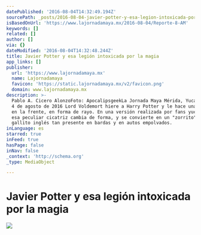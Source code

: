 ```yaml
---
datePublished: '2016-08-04T14:32:49.194Z'
sourcePath: _posts/2016-08-04-javier-potter-y-esa-legion-intoxicada-por-la-magia.md
isBasedOnUrl: 'https://www.lajornadamaya.mx/2016-08-04/Reporte-8-AM'
keywords: []
related: []
author: []
via: {}
dateModified: '2016-08-04T14:32:48.244Z'
title: Javier Potter y esa legión intoxicada por la magia
app_links: []
publisher:
  url: 'https://www.lajornadamaya.mx'
  name: Lajornadamaya
  favicon: 'https://static.lajornadamaya.mx/v2/favicon.png'
  domain: www.lajornadamaya.mx
description: >-
  Pablo A. Cicero AlonzoFoto: ApocalipsgeekLa Jornada Maya Mérida, YucatánJueves
  4 de agosto de 2016 Lord Voldemort hiere a Harry Potter y le hace una cicatriz
  en la frente, en forma de rayo. En una versión realizada por fans yucatecos,
  esa peculiar cicatriz cambia de forma, y se convierte en un "zorrito", en ese
  gallito inglés tan presente en bardas y en autos empolvados.
inLanguage: es
starred: true
inFeed: true
hasPage: false
inNav: false
_context: 'http://schema.org'
_type: MediaObject

---
```

# Javier Potter y esa legión intoxicada por la magia
![](https://the-grid-user-content.s3-us-west-2.amazonaws.com/096a48d0-a917-4c47-8e78-19c6e9e1ac50.jpg)
